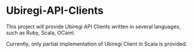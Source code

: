 # Ubiregi-API-Clients

This project will provide Ubiregi API Clients written in several
languages, such as Ruby, Scala, OCaml.

Currently, only partial implementation of Ubiregi Client in Scala is provided.

